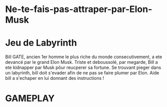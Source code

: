 # Ne-te-fais-pas-attraper-par-Elon-Musk
# Jeu de Labyrinth
Bill GATE, ancien 1er homme le plus riche du monde consecutivement, a ete devancé par le grand Elon Musk. Triste et deboussolé, par megarde, Bill a ete kidnapper par Musk pôur reucperer sa fortune. Se trouvant pieger dans un labyrinth, bill doit s'evader afin de ne pas se faire plumer par Elon. Aide bill a s'echaper en lui donnant des instructions !
# GAMEPLAY 



